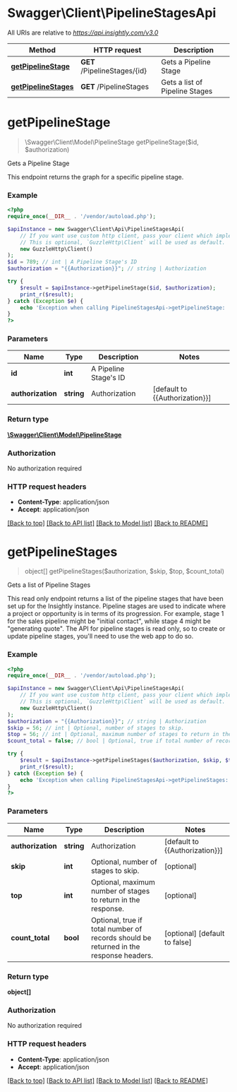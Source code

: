 # Swagger\Client\PipelineStagesApi

All URIs are relative to *https://api.insightly.com/v3.0*

Method | HTTP request | Description
------------- | ------------- | -------------
[**getPipelineStage**](PipelineStagesApi.md#getPipelineStage) | **GET** /PipelineStages/{id} | Gets a Pipeline Stage
[**getPipelineStages**](PipelineStagesApi.md#getPipelineStages) | **GET** /PipelineStages | Gets a list of Pipeline Stages


# **getPipelineStage**
> \Swagger\Client\Model\PipelineStage getPipelineStage($id, $authorization)

Gets a Pipeline Stage

This endpoint returns the graph for a specific pipeline stage.

### Example
```php
<?php
require_once(__DIR__ . '/vendor/autoload.php');

$apiInstance = new Swagger\Client\Api\PipelineStagesApi(
    // If you want use custom http client, pass your client which implements `GuzzleHttp\ClientInterface`.
    // This is optional, `GuzzleHttp\Client` will be used as default.
    new GuzzleHttp\Client()
);
$id = 789; // int | A Pipeline Stage's ID
$authorization = "{{Authorization}}"; // string | Authorization

try {
    $result = $apiInstance->getPipelineStage($id, $authorization);
    print_r($result);
} catch (Exception $e) {
    echo 'Exception when calling PipelineStagesApi->getPipelineStage: ', $e->getMessage(), PHP_EOL;
}
?>
```

### Parameters

Name | Type | Description  | Notes
------------- | ------------- | ------------- | -------------
 **id** | **int**| A Pipeline Stage&#39;s ID |
 **authorization** | **string**| Authorization | [default to {{Authorization}}]

### Return type

[**\Swagger\Client\Model\PipelineStage**](../Model/PipelineStage.md)

### Authorization

No authorization required

### HTTP request headers

 - **Content-Type**: application/json
 - **Accept**: application/json

[[Back to top]](#) [[Back to API list]](../../README.md#documentation-for-api-endpoints) [[Back to Model list]](../../README.md#documentation-for-models) [[Back to README]](../../README.md)

# **getPipelineStages**
> object[] getPipelineStages($authorization, $skip, $top, $count_total)

Gets a list of Pipeline Stages

This read only endpoint returns a list of the pipeline stages that have been set up for the Insightly instance.            Pipeline stages are used to indicate where a project or opportunity is in terms of its progression.            For example, stage 1 for the sales pipeline might be \"initial contact\", while stage 4 might be \"generating quote\".            The API for pipeline stages is read only, so to create or update pipeline stages, you'll need to use the web app to do so.

### Example
```php
<?php
require_once(__DIR__ . '/vendor/autoload.php');

$apiInstance = new Swagger\Client\Api\PipelineStagesApi(
    // If you want use custom http client, pass your client which implements `GuzzleHttp\ClientInterface`.
    // This is optional, `GuzzleHttp\Client` will be used as default.
    new GuzzleHttp\Client()
);
$authorization = "{{Authorization}}"; // string | Authorization
$skip = 56; // int | Optional, number of stages to skip.
$top = 56; // int | Optional, maximum number of stages to return in the response.
$count_total = false; // bool | Optional, true if total number of records should be returned in the response headers.

try {
    $result = $apiInstance->getPipelineStages($authorization, $skip, $top, $count_total);
    print_r($result);
} catch (Exception $e) {
    echo 'Exception when calling PipelineStagesApi->getPipelineStages: ', $e->getMessage(), PHP_EOL;
}
?>
```

### Parameters

Name | Type | Description  | Notes
------------- | ------------- | ------------- | -------------
 **authorization** | **string**| Authorization | [default to {{Authorization}}]
 **skip** | **int**| Optional, number of stages to skip. | [optional]
 **top** | **int**| Optional, maximum number of stages to return in the response. | [optional]
 **count_total** | **bool**| Optional, true if total number of records should be returned in the response headers. | [optional] [default to false]

### Return type

**object[]**

### Authorization

No authorization required

### HTTP request headers

 - **Content-Type**: application/json
 - **Accept**: application/json

[[Back to top]](#) [[Back to API list]](../../README.md#documentation-for-api-endpoints) [[Back to Model list]](../../README.md#documentation-for-models) [[Back to README]](../../README.md)

